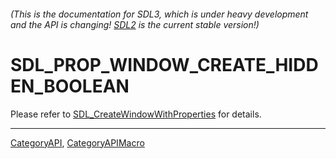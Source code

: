 ###### (This is the documentation for SDL3, which is under heavy development and the API is changing! [SDL2](https://wiki.libsdl.org/SDL2/) is the current stable version!)
# SDL_PROP_WINDOW_CREATE_HIDDEN_BOOLEAN

Please refer to [SDL_CreateWindowWithProperties](SDL_CreateWindowWithProperties) for details.

----
[CategoryAPI](CategoryAPI), [CategoryAPIMacro](CategoryAPIMacro)

